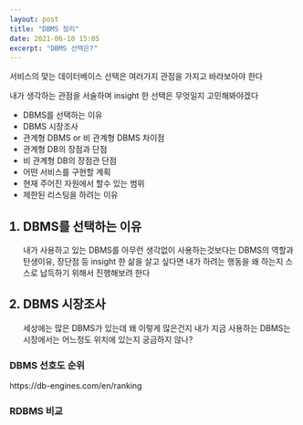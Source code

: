 ```yaml
---
layout: post
title: "DBMS 정리"
date: 2021-06-10 15:05
excerpt: "DBMS 선택은?"
---
```


<p>서비스의 맞는 데이터베이스 선택은 여러가지 관점을 가지고 바라보아야 한다</p>
<p>내가 생각하는 관점을 서술하며 insight 한 선택은 무엇일지 고민해봐야겠다</p>
  <ul>
    <li>DBMS를 선택하는 이유</li>
    <li>DBMS 시장조사</li>
    <li>관계형 DBMS or 비 관계형 DBMS 차이점</li>
    <li>관계형 DB의 장점과 단점</li>
    <li>비 관계형 DB의 장점관 단점</li>
    <li>어떤 서비스를 구현할 계획</li>
    <li>현재 주어진 자원에서 할수 있는 범위</li>
    <li>제한된 리스팅을 하려는 이유</li>
  </ul>

<ol start="1">
  <h2><li>DBMS를 선택하는 이유</li></h2>
  <div>    
    내가 사용하고 있는 DBMS를 아무런 생각없이 사용하는것보다는 DBMS의 역할과 탄생이유, 장단점 등 insight 한 삶을 살고 싶다면 내가 하려는 행동을 왜 하는지 스스로 납득하기 위해서 진행해보려 한다<br>    
  </div>
  
  <h2><li>DBMS 시장조사</li></h2>
  <div>
    세상에는 많은 DBMS가 있는데 왜 이렇게 많은건지 내가 지금 사용하는 DBMS는 시장에서는 어느정도 위치에 있는지 궁금하지 않나?
  </div>
</ol>

<h3>DBMS 선호도 순위</h3>
https://db-engines.com/en/ranking

<h3>RDBMS 비교</
<img src="/assets/img/RDBMS comparison.PNG" />
